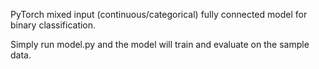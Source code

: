 PyTorch mixed input (continuous/categorical) fully connected model for binary classification. 

Simply run model.py and the model will train and evaluate on the sample data.  
